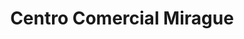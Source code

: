 ---
title: "Centro Comercial Mirague"
url: /atenas/centro-comercial-mirague/
shop: Einkaufszentrum
---